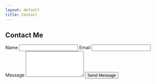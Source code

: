 ```yaml
---
layout: default
title: Contact
---
```


## Contact Me

<form action="https://api.web3forms.com/submit" method="POST">
  <input
    type="hidden"
    name="access_key"
    value="06f6a491-4a31-4e76-89fb-9ca65abc5a78"
  />
  <label for="name">Name</label>
  <input type="text" name="name" required />
  <label for="email">Email</label>
  <input type="email" name="email" required />
  <label for="message">Message</label>
  <textarea name="message" rows="5" required></textarea>
  <input
    type="hidden"
    name="redirect"
    value="https://web3forms.com/success"
  />
  <button type="submit">Send Message</button>
</form>
